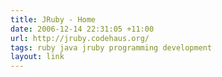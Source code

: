 ```yaml
---
title: JRuby - Home
date: 2006-12-14 22:31:05 +11:00
url: http://jruby.codehaus.org/
tags: ruby java jruby programming development
layout: link
---
```

